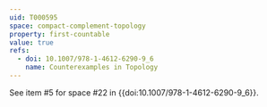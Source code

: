 ```yaml
---
uid: T000595
space: compact-complement-topology
property: first-countable
value: true
refs:
  - doi: 10.1007/978-1-4612-6290-9_6
    name: Counterexamples in Topology
---
```

See item #5 for space #22 in {{doi:10.1007/978-1-4612-6290-9_6}}.
